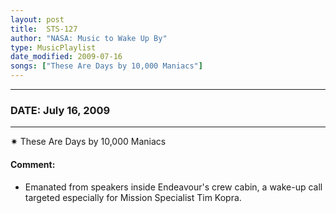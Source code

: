 ```yaml
---
layout: post
title:  STS-127
author: "NASA: Music to Wake Up By"
type: MusicPlaylist
date_modified: 2009-07-16
songs: ["These Are Days by 10,000 Maniacs"]
---
```


----
### DATE: July 16, 2009
----
✷ These Are Days by 10,000 Maniacs

#### Comment:
* Emanated from speakers inside Endeavour's crew cabin, a wake-up call targeted especially for Mission Specialist Tim Kopra.



<br/>
<center>
	<a target="_blank"
	   href="https://twitter.com/intent/tweet?hashtags=Space,NASA,Playlist,NASAWakeupCalls,SpaceProgram&text={{ page.author}}, '{{ page.songs.first }}' {{ page.title }}, {{ page.date | date: '%B %d, %Y' }}. {{ site.url }}{{ page.url }} @nasawakeupcalls">
	   <i class="fab fa-twitter" alt="Tweet this page" style="font-size: 1.3em;"></i>
	</a>
	&nbsp; 	<i class="fas fa-user-astronaut" style="font-size: 1.5em;"></i> &nbsp;
    <a type="amzn" search="'These Are Days by 10,000 Maniacs'" category="popular music">
        <i class="fab fa-amazon" style="font-size: 1.3em;"></i>
    </a>
</center>
